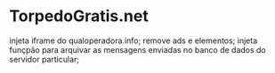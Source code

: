 TorpedoGratis.net
=================
injeta iframe do qualoperadora.info;
remove ads e elementos;
injeta funçpão para arquivar as mensagens enviadas no banco de dados do servidor particular;
